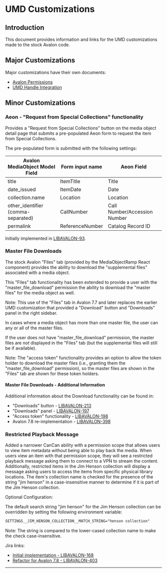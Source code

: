 # UMD Customizations

## Introduction

This document provides information and links for the UMD customizations made to
the stock Avalon code.

## Major Customizations

Major customizations have their own documents:

* [Avalon Permissions](./AvalonPermissions.md)
* [UMD Handle Integration](./UmdHandleIntegration.md)

## Minor Customizations

### Aeon - "Request from Special Collections" functionality

Provides a "Request from Special Collections" button on the media object detail
page that submits a pre-populated Aeon form to request the item from
Special Collections.

The pre-populated form is submitted with the following settings:

| Avalon MediaObject Model Field     | Form input name | Aeon Field                   |
| ---------------------------------- | --------------- | ---------------------------- | 
| title                              | ItemTitle       | Title                        |
| date_issued                        | ItemDate        | Date                         |
| collection.name                    | Location        | Location                     |
| other_identifier (comma-separated) | CallNumber      | Call Number/Accession Number |
| permalink                          | ReferenceNumber | Catalog Record ID            |

Initially implemented in
[LIBAVALON-93](https://umd-dit.atlassian.net/browse/LIBAVALON-93).

### Master File Downloads

The stock Avalon "Files" tab (provided by the MediaObjectRamp React component)
provides the ability to download the "supplemental files" associated with a
media object.

This "Files" tab functionality has been extended to provide a user with the
"master_file_download" permission the ability to download the "master
files" for the media object as well.

Note: This use of the "Files" tab in Avalon 7.7 and later replaces the earlier
UMD customization that provided a "Download" button and "Downloads" panel in
the right sidebar.

In cases where a media object has more than one master file, the user can
any or all of the master files.

If the user does not have "master_file_download" permission, the master files
are *not* displayed in the "Files" tab (but the supplemental files will still be
if available).

Note: The "access token" functionality provides an option to allow the token
holder to download the master files (i.e., granting them the
"master_file_download" permission), so the master files are shown in the "Files"
tab are shown for these token holders.

#### Master File Downloads - Additional Information

Additional information about the Download functionality can be found in:

* "Downloads" button - [LIBAVALON-213][libavalon213]
* "Downloads" panel - [LIBAVALON-197][libavalon197]
* "Access token" functionality - [LIBAVALON-198][libavalon198]
* Avalon 7.8 re-implementation - [LIBAVALON-398][libavalon398]

### Restricted Playback Message

Added a narrower CanCan ability with a permission scope that allows users to
view item metadata without being able to play back the media. When users view an
item with that permission scope, they will see a restricted playback message
asking them to connect to a VPN to stream the content. Additionally, restricted
items in the Jim Henson collection will display a message asking users to access
the items from specific physical library locations. The item's collection name
is checked for the presence of the string "jim henson" in a case-insensitive
manner to determine if it is part of the Jim Henson collection.

Optional Configuration:

The default search string "jim henson" for the Jim Henson collection can be
overridden by setting the following environment variable:

```txt
SETTINGS__JIM_HENSON_COLLECTION__MATCH_STRING="henson collection"
```

Note: The string is compared to the lower-cased collection name to make the
check case-insensitive.

Jira links:

* [Initial implementation - LIBAVALON-168](https://umd-dit.atlassian.net/browse/LIBAVALON-168)
* [Refactor for Avalon 7.8 - LIBAVALON-403](https://umd-dit.atlassian.net/browse/LIBAVALON-403)

----
[libavalon197]: https://umd-dit.atlassian.net/browse/LIBAVALON-197
[libavalon198]: https://umd-dit.atlassian.net/browse/LIBAVALON-198
[libavalon213]: https://umd-dit.atlassian.net/browse/LIBAVALON-213
[libavalon398]: https://umd-dit.atlassian.net/browse/LIBAVALON-398

